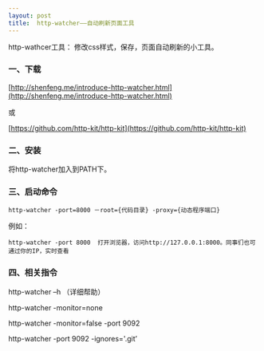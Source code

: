 ```yaml
---
layout: post
title:  http-watcher——自动刷新页面工具
---
```




http-wathcer工具： 修改css样式，保存，页面自动刷新的小工具。

### 一、下载

[http://shenfeng.me/introduce-http-watcher.html](http://shenfeng.me/introduce-http-watcher.html)

或

[https://github.com/http-kit/http-kit](https://github.com/http-kit/http-kit)


### 二、安装

将http-watcher加入到PATH下。

### 三、启动命令

```
http-watcher -port=8000 －root={代码目录} -proxy={动态程序端口}
```

例如：

```
http-watcher -port 8000  打开浏览器，访问http://127.0.0.1:8000。同事们也可通过你的IP，实时查看
```


### 四、相关指令

http-watcher –h  （详细帮助）

http-watcher -monitor=none

http-watcher -monitor=false -port 9092

http-watcher -port 9092 -ignores='.git’



